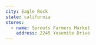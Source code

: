 ```yaml
---
city: Eagle Rock
state: california
stores:
  - name: Sprouts Farmers Market
    address: 2245 Yosemite Drive
---
```

